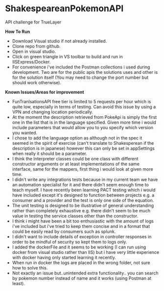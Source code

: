 # ShakespeareanPokemonAPI
API challenge for TrueLayer


**How To Run**
- Download Visual studio if not already installed. 
- Clone repo from github.
- Open in visual studio.
- Click on green triangle in VS toolbar to build and run in IISExpress/Docker.
- For convenience i've included the Postman collections i used during development. Two are for the public apis the solutions uses and other is for the solution itself
  (You may need to change the port number but should work otherwise). 

 **Known Issues/Areas for improvement**
- FunTranlsationsAPI free tier is limited to 5 requests per hour which is quite low, especially in terms of testing. Can avoid this issue by using a VPN and changing
  location periodically. 
- At the moment the description retrieved from PokeApi is simply the first one in the list that is in the language specified. Given more time i would include parameters that would allow you to you specify which version you wanted.
- I chose to add the language option as although not in the spec it seemed in the spirit of exercise (can't translate to Shakesperean if the description is in japanese) however this can only be set in appSettings when really it should be a parameter. 
- I think the Interpreter classes could be one class with different constructor arguments or at least implementations of the same interface, same for the mappers, first thing i would look at given more time. 
- I didn't write any integrations tests because in my current team we have an automation specialist for it and there didn't seem enough time to teach myself. I have recently been learning PACT testing which i would have included except it's designed to function between projects e.g. a consumer and a provider and the test is only one side of the equation. 
- The unit testing is designed to be illustrative of general understanding rather than completely exhaustive e.g. there didn't seem to be much value in testing the service classes other than the constructor. 
- I think i might have been a bit too enthusiastic with the amount of logs i've included but i've tried to keep them concise and in a format that could be easily read by consumers such as splunk.
- I didn't want to include details of exception in controller responses in order to be mindful of security so kept them to logs only.
- I added the dockerFile and it seems to be working (I can run using docker from visual studio rather than IIS) but i have very little experience with docker having only started learning it recently.
- When run in docker the logs are placed in the wrong folder, not sure how to solve this.
- Not exactly an issue but..unintended extra functionality.. you can search by pokemon number instead of name and it works (using Postman at least).  
